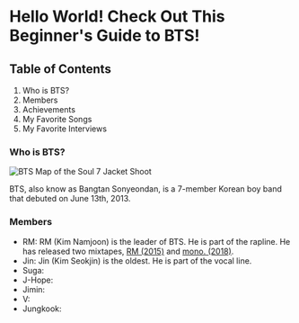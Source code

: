 # Hello World! Check Out This Beginner's Guide to BTS!

## Table of Contents
1. Who is BTS?
2. Members
3. Achievements
4. My Favorite Songs
5. My Favorite Interviews

### Who is BTS?
![BTS Map of the Soul 7 Jacket Shoot](https://ibighit.com/bts/images/bts/profile/profile-kv-m.png)

BTS, also know as Bangtan Sonyeondan, is a 7-member Korean boy band that debuted on June 13th, 2013.

### Members
- RM: RM (Kim Namjoon) is the leader of BTS. He is part of the rapline. He has released two mixtapes, [RM (2015)](https://www.youtube.com/watch?v=9glZVktVKVw) and [mono. (2018)](https://www.youtube.com/watch?v=hUb1_zjRSYs).
- Jin: Jin (Kim Seokjin) is the oldest. He is part of the vocal line.
- Suga: 
- J-Hope: 
- Jimin: 
- V: 
- Jungkook: 
